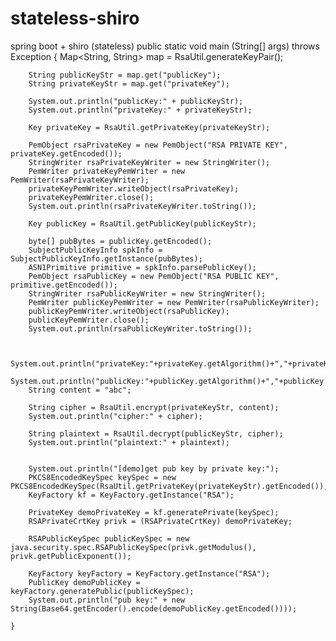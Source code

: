 # stateless-shiro
spring boot + shiro (stateless)
public static void main (String[] args) throws Exception {
        Map<String, String> map = RsaUtil.generateKeyPair();

        String publicKeyStr = map.get("publicKey");
        String privateKeyStr = map.get("privateKey");

        System.out.println("publicKey:" + publicKeyStr);
        System.out.println("privateKey:" + privateKeyStr);

        Key privateKey = RsaUtil.getPrivateKey(privateKeyStr);

        PemObject rsaPrivateKey = new PemObject("RSA PRIVATE KEY", privateKey.getEncoded());
        StringWriter rsaPrivateKeyWriter = new StringWriter();
        PemWriter privateKeyPemWriter = new PemWriter(rsaPrivateKeyWriter);
        privateKeyPemWriter.writeObject(rsaPrivateKey);
        privateKeyPemWriter.close();
        System.out.println(rsaPrivateKeyWriter.toString());

        Key publicKey = RsaUtil.getPublicKey(publicKeyStr);

        byte[] pubBytes = publicKey.getEncoded();
        SubjectPublicKeyInfo spkInfo = SubjectPublicKeyInfo.getInstance(pubBytes);
        ASN1Primitive primitive = spkInfo.parsePublicKey();
        PemObject rsaPublicKey = new PemObject("RSA PUBLIC KEY", primitive.getEncoded());
        StringWriter rsaPublicKeyWriter = new StringWriter();
        PemWriter publicKeyPemWriter = new PemWriter(rsaPublicKeyWriter);
        publicKeyPemWriter.writeObject(rsaPublicKey);
        publicKeyPemWriter.close();
        System.out.println(rsaPublicKeyWriter.toString());


        System.out.println("privateKey:"+privateKey.getAlgorithm()+","+privateKey.getFormat()+",");
        System.out.println("publicKey:"+publicKey.getAlgorithm()+","+publicKey.getFormat()+",");
        String content = "abc";

        String cipher = RsaUtil.encrypt(privateKeyStr, content);
        System.out.println("cipher:" + cipher);

        String plaintext = RsaUtil.decrypt(publicKeyStr, cipher);
        System.out.println("plaintext:" + plaintext);


        System.out.println("[demo]get pub key by private key:");
        PKCS8EncodedKeySpec keySpec = new PKCS8EncodedKeySpec(RsaUtil.getPrivateKey(privateKeyStr).getEncoded());
        KeyFactory kf = KeyFactory.getInstance("RSA");

        PrivateKey demoPrivateKey = kf.generatePrivate(keySpec);
        RSAPrivateCrtKey privk = (RSAPrivateCrtKey) demoPrivateKey;

        RSAPublicKeySpec publicKeySpec = new java.security.spec.RSAPublicKeySpec(privk.getModulus(), privk.getPublicExponent());

        KeyFactory keyFactory = KeyFactory.getInstance("RSA");
        PublicKey demoPublicKey = keyFactory.generatePublic(publicKeySpec);
        System.out.println("pub key:" + new String(Base64.getEncoder().encode(demoPublicKey.getEncoded())));

    }
